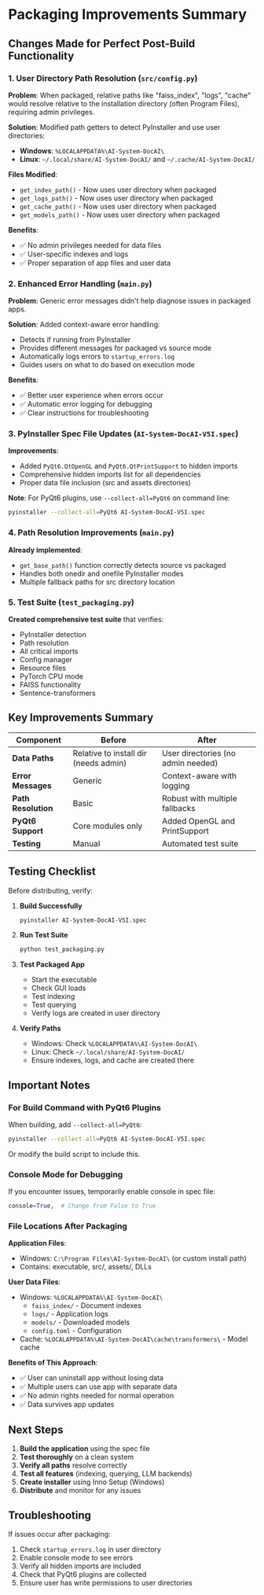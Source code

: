 # Packaging Improvements Summary

## Changes Made for Perfect Post-Build Functionality

### 1. **User Directory Path Resolution** (`src/config.py`)

**Problem**: When packaged, relative paths like "faiss_index", "logs", "cache" would resolve relative to the installation directory (often Program Files), requiring admin privileges.

**Solution**: Modified path getters to detect PyInstaller and use user directories:
- **Windows**: `%LOCALAPPDATA%\AI-System-DocAI\`
- **Linux**: `~/.local/share/AI-System-DocAI/` and `~/.cache/AI-System-DocAI/`

**Files Modified**:
- `get_index_path()` - Now uses user directory when packaged
- `get_logs_path()` - Now uses user directory when packaged  
- `get_cache_path()` - Now uses user directory when packaged
- `get_models_path()` - Now uses user directory when packaged

**Benefits**:
- ✅ No admin privileges needed for data files
- ✅ User-specific indexes and logs
- ✅ Proper separation of app files and user data

### 2. **Enhanced Error Handling** (`main.py`)

**Problem**: Generic error messages didn't help diagnose issues in packaged apps.

**Solution**: Added context-aware error handling:
- Detects if running from PyInstaller
- Provides different messages for packaged vs source mode
- Automatically logs errors to `startup_errors.log`
- Guides users on what to do based on execution mode

**Benefits**:
- ✅ Better user experience when errors occur
- ✅ Automatic error logging for debugging
- ✅ Clear instructions for troubleshooting

### 3. **PyInstaller Spec File Updates** (`AI-System-DocAI-V5I.spec`)

**Improvements**:
- Added `PyQt6.QtOpenGL` and `PyQt6.QtPrintSupport` to hidden imports
- Comprehensive hidden imports list for all dependencies
- Proper data file inclusion (src and assets directories)

**Note**: For PyQt6 plugins, use `--collect-all=PyQt6` on command line:
```bash
pyinstaller --collect-all=PyQt6 AI-System-DocAI-V5I.spec
```

### 4. **Path Resolution Improvements** (`main.py`)

**Already implemented**:
- `get_base_path()` function correctly detects source vs packaged
- Handles both onedir and onefile PyInstaller modes
- Multiple fallback paths for src directory location

### 5. **Test Suite** (`test_packaging.py`)

**Created comprehensive test suite** that verifies:
- PyInstaller detection
- Path resolution
- All critical imports
- Config manager
- Resource files
- PyTorch CPU mode
- FAISS functionality
- Sentence-transformers

## Key Improvements Summary

| Component | Before | After |
|-----------|--------|-------|
| **Data Paths** | Relative to install dir (needs admin) | User directories (no admin needed) |
| **Error Messages** | Generic | Context-aware with logging |
| **Path Resolution** | Basic | Robust with multiple fallbacks |
| **PyQt6 Support** | Core modules only | Added OpenGL and PrintSupport |
| **Testing** | Manual | Automated test suite |

## Testing Checklist

Before distributing, verify:

1. **Build Successfully**
   ```bash
   pyinstaller AI-System-DocAI-V5I.spec
   ```

2. **Run Test Suite**
   ```bash
   python test_packaging.py
   ```

3. **Test Packaged App**
   - Start the executable
   - Check GUI loads
   - Test indexing
   - Test querying
   - Verify logs are created in user directory

4. **Verify Paths**
   - Windows: Check `%LOCALAPPDATA%\AI-System-DocAI\`
   - Linux: Check `~/.local/share/AI-System-DocAI/`
   - Ensure indexes, logs, and cache are created there

## Important Notes

### For Build Command with PyQt6 Plugins
When building, add `--collect-all=PyQt6`:
```bash
pyinstaller --collect-all=PyQt6 AI-System-DocAI-V5I.spec
```

Or modify the build script to include this.

### Console Mode for Debugging
If you encounter issues, temporarily enable console in spec file:
```python
console=True,  # Change from False to True
```

### File Locations After Packaging

**Application Files**:
- Windows: `C:\Program Files\AI-System-DocAI\` (or custom install path)
- Contains: executable, src/, assets/, DLLs

**User Data Files**:
- Windows: `%LOCALAPPDATA%\AI-System-DocAI\`
  - `faiss_index/` - Document indexes
  - `logs/` - Application logs
  - `models/` - Downloaded models
  - `config.toml` - Configuration
- Cache: `%LOCALAPPDATA%\AI-System-DocAI\cache\transformers\` - Model cache

**Benefits of This Approach**:
- ✅ User can uninstall app without losing data
- ✅ Multiple users can use app with separate data
- ✅ No admin rights needed for normal operation
- ✅ Data survives app updates

## Next Steps

1. **Build the application** using the spec file
2. **Test thoroughly** on a clean system
3. **Verify all paths** resolve correctly
4. **Test all features** (indexing, querying, LLM backends)
5. **Create installer** using Inno Setup (Windows)
6. **Distribute** and monitor for any issues

## Troubleshooting

If issues occur after packaging:

1. Check `startup_errors.log` in user directory
2. Enable console mode to see errors
3. Verify all hidden imports are included
4. Check that PyQt6 plugins are collected
5. Ensure user has write permissions to user directories

